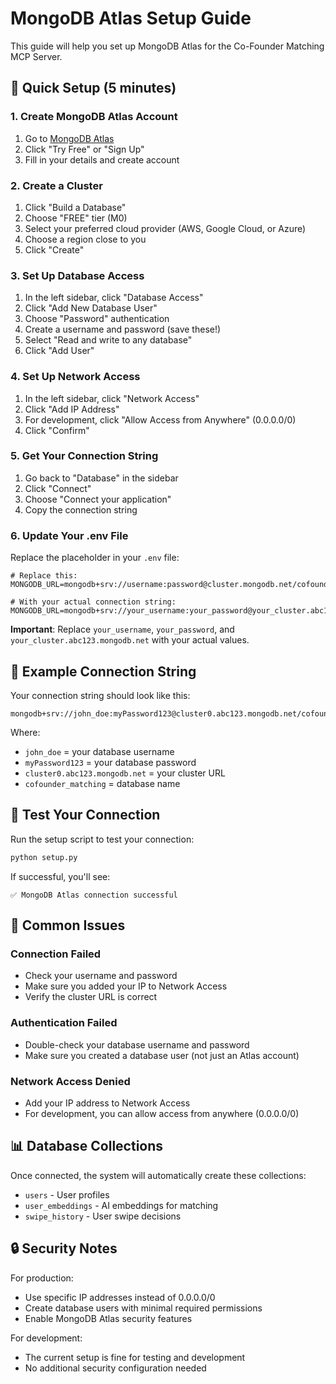 # MongoDB Atlas Setup Guide

This guide will help you set up MongoDB Atlas for the Co-Founder Matching MCP Server.

## 🚀 Quick Setup (5 minutes)

### 1. Create MongoDB Atlas Account

1. Go to [MongoDB Atlas](https://www.mongodb.com/atlas)
2. Click "Try Free" or "Sign Up"
3. Fill in your details and create account

### 2. Create a Cluster

1. Click "Build a Database"
2. Choose "FREE" tier (M0)
3. Select your preferred cloud provider (AWS, Google Cloud, or Azure)
4. Choose a region close to you
5. Click "Create"

### 3. Set Up Database Access

1. In the left sidebar, click "Database Access"
2. Click "Add New Database User"
3. Choose "Password" authentication
4. Create a username and password (save these!)
5. Select "Read and write to any database"
6. Click "Add User"

### 4. Set Up Network Access

1. In the left sidebar, click "Network Access"
2. Click "Add IP Address"
3. For development, click "Allow Access from Anywhere" (0.0.0.0/0)
4. Click "Confirm"

### 5. Get Your Connection String

1. Go back to "Database" in the sidebar
2. Click "Connect"
3. Choose "Connect your application"
4. Copy the connection string

### 6. Update Your .env File

Replace the placeholder in your `.env` file:

```env
# Replace this:
MONGODB_URL=mongodb+srv://username:password@cluster.mongodb.net/cofounder_matching

# With your actual connection string:
MONGODB_URL=mongodb+srv://your_username:your_password@your_cluster.abc123.mongodb.net/cofounder_matching
```

**Important**: Replace `your_username`, `your_password`, and `your_cluster.abc123.mongodb.net` with your actual values.

## 🔧 Example Connection String

Your connection string should look like this:
```
mongodb+srv://john_doe:myPassword123@cluster0.abc123.mongodb.net/cofounder_matching
```

Where:
- `john_doe` = your database username
- `myPassword123` = your database password  
- `cluster0.abc123.mongodb.net` = your cluster URL
- `cofounder_matching` = database name

## 🧪 Test Your Connection

Run the setup script to test your connection:

```bash
python setup.py
```

If successful, you'll see:
```
✅ MongoDB Atlas connection successful
```

## 🚨 Common Issues

### Connection Failed
- Check your username and password
- Make sure you added your IP to Network Access
- Verify the cluster URL is correct

### Authentication Failed
- Double-check your database username and password
- Make sure you created a database user (not just an Atlas account)

### Network Access Denied
- Add your IP address to Network Access
- For development, you can allow access from anywhere (0.0.0.0/0)

## 📊 Database Collections

Once connected, the system will automatically create these collections:

- `users` - User profiles
- `user_embeddings` - AI embeddings for matching
- `swipe_history` - User swipe decisions

## 🔒 Security Notes

For production:
- Use specific IP addresses instead of 0.0.0.0/0
- Create database users with minimal required permissions
- Enable MongoDB Atlas security features

For development:
- The current setup is fine for testing and development
- No additional security configuration needed 